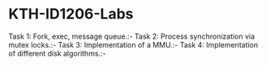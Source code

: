 # KTH-ID1206-Labs

Task 1: Fork, exec, message queue.:-
Task 2: Process synchronization via mutex locks.:-
Task 3: Implementation of a MMU.:-
Task 4: Implementation of different disk algorithms.:-
